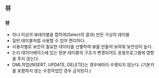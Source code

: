 ## 뷰

### 뷰
- 하나 이상의 뷰테이블을 합하여(Select의 결과) 만든 가상의 테이블
- 일반 테이블처럼 사용할 수 있어 편리하다.
- 사용자별로 보안이 필요한 데이터를 선별하여 뷰를 만들어 보여줘 보안성이 높다.
- 논리 데이터베이스에 있는 원본 테이블의 구조가 변경되어도 응용프로그램에 영향을 주지 않는다.
- DML작업(INSERT, UPDATE, DELETE)는 경우에따라 수행되지 않는다. (기본키를 포함하지 않는 수정작업인 경우 금지된다.)
